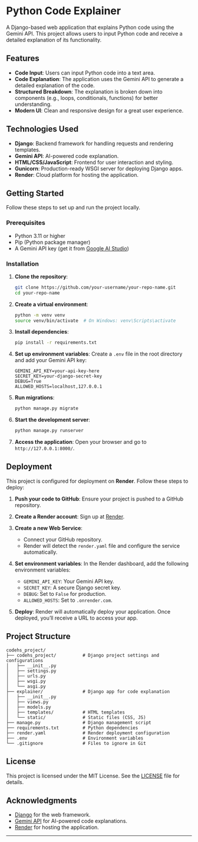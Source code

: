 # Python Code Explainer

A Django-based web application that explains Python code using the Gemini API. This project allows users to input Python code and receive a detailed explanation of its functionality.

## Features

- **Code Input**: Users can input Python code into a text area.
- **Code Explanation**: The application uses the Gemini API to generate a detailed explanation of the code.
- **Structured Breakdown**: The explanation is broken down into components (e.g., loops, conditionals, functions) for better understanding.
- **Modern UI**: Clean and responsive design for a great user experience.

## Technologies Used

- **Django**: Backend framework for handling requests and rendering templates.
- **Gemini API**: AI-powered code explanation.
- **HTML/CSS/JavaScript**: Frontend for user interaction and styling.
- **Gunicorn**: Production-ready WSGI server for deploying Django apps.
- **Render**: Cloud platform for hosting the application.

## Getting Started

Follow these steps to set up and run the project locally.

### Prerequisites

- Python 3.11 or higher
- Pip (Python package manager)
- A Gemini API key (get it from [Google AI Studio](https://ai.google.dev/))

### Installation

1. **Clone the repository**:
   ```bash
   git clone https://github.com/your-username/your-repo-name.git
   cd your-repo-name
   ```

2. **Create a virtual environment**:
   ```bash
   python -m venv venv
   source venv/bin/activate  # On Windows: venv\Scripts\activate
   ```

3. **Install dependencies**:
   ```bash
   pip install -r requirements.txt
   ```

4. **Set up environment variables**:
   Create a `.env` file in the root directory and add your Gemini API key:
   ```plaintext
   GEMINI_API_KEY=your-api-key-here
   SECRET_KEY=your-django-secret-key
   DEBUG=True
   ALLOWED_HOSTS=localhost,127.0.0.1
   ```

5. **Run migrations**:
   ```bash
   python manage.py migrate
   ```

6. **Start the development server**:
   ```bash
   python manage.py runserver
   ```

7. **Access the application**:
   Open your browser and go to `http://127.0.0.1:8000/`.

## Deployment

This project is configured for deployment on **Render**. Follow these steps to deploy:

1. **Push your code to GitHub**:
   Ensure your project is pushed to a GitHub repository.

2. **Create a Render account**:
   Sign up at [Render](https://render.com/).

3. **Create a new Web Service**:
   - Connect your GitHub repository.
   - Render will detect the `render.yaml` file and configure the service automatically.

4. **Set environment variables**:
   In the Render dashboard, add the following environment variables:
   - `GEMINI_API_KEY`: Your Gemini API key.
   - `SECRET_KEY`: A secure Django secret key.
   - `DEBUG`: Set to `False` for production.
   - `ALLOWED_HOSTS`: Set to `.onrender.com`.

5. **Deploy**:
   Render will automatically deploy your application. Once deployed, you’ll receive a URL to access your app.

## Project Structure

```
codehs_project/
├── codehs_project/          # Django project settings and configurations
│   ├── __init__.py
│   ├── settings.py
│   ├── urls.py
│   ├── wsgi.py
│   └── asgi.py
├── explainer/               # Django app for code explanation
│   ├── __init__.py
│   ├── views.py
│   ├── models.py
│   ├── templates/           # HTML templates
│   └── static/              # Static files (CSS, JS)
├── manage.py                # Django management script
├── requirements.txt         # Python dependencies
├── render.yaml              # Render deployment configuration
├── .env                     # Environment variables
└── .gitignore               # Files to ignore in Git
```

## License

This project is licensed under the MIT License. See the [LICENSE](LICENSE) file for details.

## Acknowledgments

- [Django](https://www.djangoproject.com/) for the web framework.
- [Gemini API](https://ai.google.dev/) for AI-powered code explanations.
- [Render](https://render.com/) for hosting the application.

---